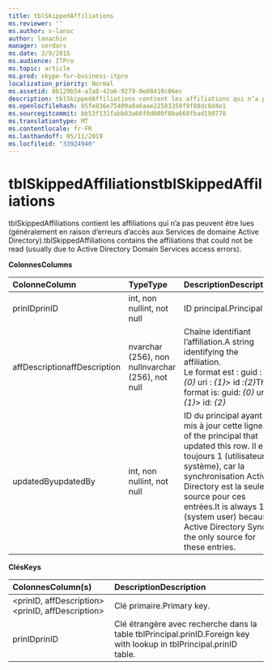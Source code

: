 ```yaml
---
title: tblSkippedAffiliations
ms.reviewer: ''
ms.author: v-lanac
author: lanachin
manager: serdars
ms.date: 3/9/2015
ms.audience: ITPro
ms.topic: article
ms.prod: skype-for-business-itpro
localization_priority: Normal
ms.assetid: 0b129b54-a7a8-42a6-9279-0e08410c06ec
description: tblSkippedAffiliations contient les affiliations qui n’a pas peuvent être lues (généralement en raison d’erreurs d’accès aux Services de domaine Active Directory).
ms.openlocfilehash: 85fe836e75409a0a6aae22583358f9f88dc8d4e1
ms.sourcegitcommit: bb53f131fabb03a66f0d000f8ba668fbad190778
ms.translationtype: MT
ms.contentlocale: fr-FR
ms.lasthandoff: 05/11/2019
ms.locfileid: "33924940"
---
```

# <a name="tblskippedaffiliations"></a><span data-ttu-id="e3a5c-103">tblSkippedAffiliations</span><span class="sxs-lookup"><span data-stu-id="e3a5c-103">tblSkippedAffiliations</span></span>
 
<span data-ttu-id="e3a5c-104">tblSkippedAffiliations contient les affiliations qui n’a pas peuvent être lues (généralement en raison d’erreurs d’accès aux Services de domaine Active Directory).</span><span class="sxs-lookup"><span data-stu-id="e3a5c-104">tblSkippedAffiliations contains the affiliations that could not be read (usually due to Active Directory Domain Services access errors).</span></span>
  
<span data-ttu-id="e3a5c-105">**Colonnes**</span><span class="sxs-lookup"><span data-stu-id="e3a5c-105">**Columns**</span></span>

|<span data-ttu-id="e3a5c-106">**Colonne**</span><span class="sxs-lookup"><span data-stu-id="e3a5c-106">**Column**</span></span>|<span data-ttu-id="e3a5c-107">**Type**</span><span class="sxs-lookup"><span data-stu-id="e3a5c-107">**Type**</span></span>|<span data-ttu-id="e3a5c-108">**Description**</span><span class="sxs-lookup"><span data-stu-id="e3a5c-108">**Description**</span></span>|
|:-----|:-----|:-----|
|<span data-ttu-id="e3a5c-109">prinID</span><span class="sxs-lookup"><span data-stu-id="e3a5c-109">prinID</span></span>  <br/> |<span data-ttu-id="e3a5c-110">int, non null</span><span class="sxs-lookup"><span data-stu-id="e3a5c-110">int, not null</span></span>  <br/> |<span data-ttu-id="e3a5c-111">ID principal.</span><span class="sxs-lookup"><span data-stu-id="e3a5c-111">Principal ID.</span></span>  <br/> |
|<span data-ttu-id="e3a5c-112">affDescription</span><span class="sxs-lookup"><span data-stu-id="e3a5c-112">affDescription</span></span>  <br/> |<span data-ttu-id="e3a5c-113">nvarchar (256), non null</span><span class="sxs-lookup"><span data-stu-id="e3a5c-113">nvarchar (256), not null</span></span>  <br/> |<span data-ttu-id="e3a5c-114">Chaîne identifiant l’affiliation.</span><span class="sxs-lookup"><span data-stu-id="e3a5c-114">A string identifying the affiliation.</span></span>  <br/> <span data-ttu-id="e3a5c-115">Le format est : guid : _{0}_ uri : _{1}_> id :_{2}_</span><span class="sxs-lookup"><span data-stu-id="e3a5c-115">The format is: guid:  _{0}_ uri: _{1}_> id:  _{2}_</span></span> <br/> |
|<span data-ttu-id="e3a5c-116">updatedBy</span><span class="sxs-lookup"><span data-stu-id="e3a5c-116">updatedBy</span></span>  <br/> |<span data-ttu-id="e3a5c-117">int, non null</span><span class="sxs-lookup"><span data-stu-id="e3a5c-117">int, not null</span></span>  <br/> |<span data-ttu-id="e3a5c-118">ID du principal ayant mis à jour cette ligne.</span><span class="sxs-lookup"><span data-stu-id="e3a5c-118">ID of the principal that updated this row.</span></span> <span data-ttu-id="e3a5c-119">Il est toujours 1 (utilisateur système), car la synchronisation Active Directory est la seule source pour ces entrées.</span><span class="sxs-lookup"><span data-stu-id="e3a5c-119">It is always 1 (system user) because Active Directory Sync is the only source for these entries.</span></span>  <br/> |
   
<span data-ttu-id="e3a5c-120">**Clés**</span><span class="sxs-lookup"><span data-stu-id="e3a5c-120">**Keys**</span></span>

|<span data-ttu-id="e3a5c-121">**Colonnes**</span><span class="sxs-lookup"><span data-stu-id="e3a5c-121">**Column(s)**</span></span>|<span data-ttu-id="e3a5c-122">**Description**</span><span class="sxs-lookup"><span data-stu-id="e3a5c-122">**Description**</span></span>|
|:-----|:-----|
|<span data-ttu-id="e3a5c-123">\<prinID, affDescription\></span><span class="sxs-lookup"><span data-stu-id="e3a5c-123">\<prinID, affDescription\></span></span>  <br/> |<span data-ttu-id="e3a5c-124">Clé primaire.</span><span class="sxs-lookup"><span data-stu-id="e3a5c-124">Primary key.</span></span>  <br/> |
|<span data-ttu-id="e3a5c-125">prinID</span><span class="sxs-lookup"><span data-stu-id="e3a5c-125">prinID</span></span>  <br/> |<span data-ttu-id="e3a5c-126">Clé étrangère avec recherche dans la table tblPrincipal.prinID.</span><span class="sxs-lookup"><span data-stu-id="e3a5c-126">Foreign key with lookup in tblPrincipal.prinID table.</span></span>  <br/> |
   

